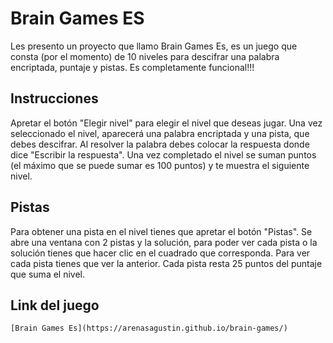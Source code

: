 # Brain Games ES

Les presento un proyecto que llamo Brain Games Es, es un juego que consta (por el momento) de 10 niveles para descifrar una palabra encriptada, puntaje y pistas. Es completamente funcional!!!

## Instrucciones

Apretar el botón "Elegir nivel" para elegir el nivel que deseas jugar. Una vez seleccionado el nivel, aparecerá una palabra encriptada y una pista, que debes descifrar. Al resolver la palabra debes colocar la respuesta donde dice "Escribir la respuesta". Una vez completado el nivel se suman puntos (el máximo que se puede sumar es 100 puntos) y te muestra el siguiente nivel.

## Pistas

Para obtener una pista en el nivel tienes que apretar el botón "Pistas". Se abre una ventana con 2 pistas y la solución, para poder ver cada pista o la solución tienes que hacer clic en el cuadrado que corresponda. Para ver cada pista tienes que ver la anterior. Cada pista resta 25 puntos del puntaje que suma el nivel.

## Link del juego

    [Brain Games Es](https://arenasagustin.github.io/brain-games/)